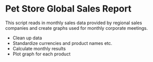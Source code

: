 # Pet Store Global Sales Report

This script reads in monthly sales data provided by regional sales companies and create graphs used for monthly corporate meetings. 
- Clean up data
- Standardize currencies and product names etc. 
- Calculate monthly results
- Plot graph for each product
